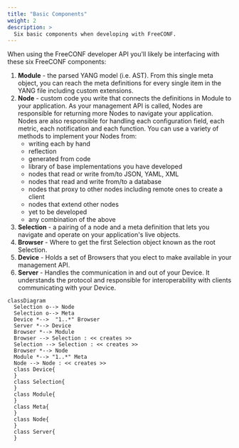 ```yaml
---
title: "Basic Components"
weight: 2
description: >
  Six basic components when developing with FreeCONF.
---
```

When using the FreeCONF developer API you'll likely be interfacing with these six FreeCONF components:

1. **Module** - the parsed YANG model (i.e. AST). From this single meta object, you can reach the meta definitions for every single item in the YANG file including custom extensions.
2. **Node** - custom code you write that connects the definitions in Module to your application. As your management API is called, Nodes are responsible for returning more Nodes to navigate your application. Nodes are also responsible for handling each configuration field, each metric, each notification and each function. You can use a variety of methods to implement your Nodes from:
   * writing each by hand
   * reflection
   * generated from code
   * library of base implementations you have developed 
   * nodes that read or write from/to JSON, YAML, XML
   * nodes that read and write from/to a database
   * nodes that proxy to other nodes including remote ones to create a client
   * nodes that extend other nodes
   * yet to be developed
   * any combination of the above
3. **Selection** - a pairing of a node and a meta definition that lets you navigate and operate on your application's live objects.
4. **Browser** - Where to get the first Selection object known as the root Selection.
5. **Device** - Holds a set of Browsers that you elect to make available in your management API.
6. **Server** - Handles the communication in and out of your Device.  It understands the protocol and responsible for interoperability with clients communicating with your Device.

```mermaid
classDiagram
  Selection o--> Node
  Selection o--> Meta
  Device *-->  "1..*" Browser
  Server *--> Device
  Browser *--> Module
  Browser --> Selection : << creates >>
  Selection --> Selection : << creates >>
  Browser *--> Node
  Module *--> "1..*" Meta
  Node --> Node : << creates >>
  class Device{    
  }
  class Selection{
  }
  class Module{
  }
  class Meta{    
  }
  class Node{
  }
  class Server{    
  }
```

